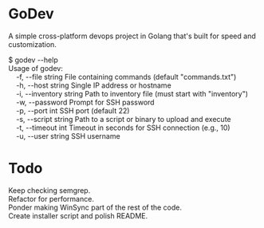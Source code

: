 # GoDev
A simple cross-platform devops project in Golang that's built for speed and customization.

$ godev --help<br>
Usage of godev:<br>
&nbsp;&nbsp;&nbsp;&nbsp;-f, --file string       File containing commands (default "commands.txt")<br>
&nbsp;&nbsp;&nbsp;&nbsp;-h, --host string       Single IP address or hostname<br>
&nbsp;&nbsp;&nbsp;&nbsp;-i, --inventory string  Path to inventory file (must start with "inventory")<br>
&nbsp;&nbsp;&nbsp;&nbsp;-w, --password          Prompt for SSH password<br>
&nbsp;&nbsp;&nbsp;&nbsp;-p, --port int          SSH port (default 22)<br>
&nbsp;&nbsp;&nbsp;&nbsp;-s, --script string     Path to a script or binary to upload and execute<br>
&nbsp;&nbsp;&nbsp;&nbsp;-t, --timeout int       Timeout in seconds for SSH connection (e.g., 10)<br>
&nbsp;&nbsp;&nbsp;&nbsp;-u, --user string       SSH username<br>

# Todo
Keep checking semgrep.<br>
Refactor for performance.<br>
Ponder making WinSync part of the rest of the code.<br>
Create installer script and polish README.<br>
